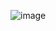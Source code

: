 

![image](https://github.com/andykeefe/andykeefe/assets/154836099/9b4a3281-ab05-495d-adee-8fa11e963334)





<!---
andykeefe/andykeefe is a ✨ special ✨ repository because its `README.md` (this file) appears on your GitHub profile.
You can click the Preview link to take a look at your changes.
--->
